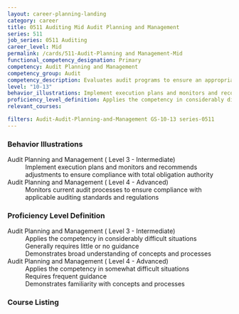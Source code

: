 ```yaml
---
layout: career-planning-landing
category: career
title: 0511 Auditing Mid Audit Planning and Management
series: 511
job_series: 0511 Auditing
career_level: Mid
permalink: /cards/511-Audit-Planning and Management-Mid
functional_competency_designation: Primary
competency: Audit Planning and Management
competency_group: Audit
competency_description: Evaluates audit programs to ensure an appropriate risk-based audit approach, monitors audit progress and reviews working papers and audit reports to ensure audits are properly documented and accomplished in accordance with Generally Accepted Government Auditing Standards (GAGAS) and Generally Accepted Auditing Standards (GAAS).
level: "10-13"
behavior_illustrations: Implement execution plans and monitors and recommends adjustments to ensure compliance with total obligation authority ? Monitors current audit processes to ensure compliance with applicable auditing standards and regulations
proficiency_level_definition: Applies the competency in considerably difficult situations ? Generally requires little or no guidance ? Demonstrates broad understanding of concepts and processes ? Applies the competency in somewhat difficult situations ? Requires frequent guidance ? Demonstrates familiarity with concepts and processes
relevant_courses: 

filters: Audit-Audit-Planning-and-Management GS-10-13 series-0511
---
```


<div class="desktop:grid-col-4 margin-y-205">
  <div class="border-top-05 border-accent-warm bg-white padding-2 shadow-5 height-full members-hover">
  <h3>Behavior Illustrations</h3>
  <p class="text-base"><dt>Audit Planning and Management ( Level 3 - Intermediate)</dt><dd>Implement execution plans and monitors and recommends adjustments to ensure compliance with total obligation authority</dd><dt>Audit Planning and Management ( Level 4 - Advanced)</dt><dd>Monitors current audit processes to ensure compliance with applicable auditing standards and regulations</dd></p>
  </div>
</div>
<div class="desktop:grid-col-4 margin-y-205">
<div class="border-top-05 border-accent-warm bg-white padding-2 shadow-5 height-full members-hover">
  <h3>Proficiency Level Definition</h3>
  <p class="text-base"><dt>Audit Planning and Management ( Level 3 - Intermediate)</dt><dd>Applies the competency in considerably difficult situations </dd><dd> Generally requires little or no guidance </dd><dd> Demonstrates broad understanding of concepts and processes</dd><dt>Audit Planning and Management ( Level 4 - Advanced)</dt><dd>Applies the competency in somewhat difficult situations </dd><dd> Requires frequent guidance </dd><dd> Demonstrates familiarity with concepts and processes</dd></p>
  </div>
</div>
<div class="desktop:grid-col-4 margin-y-205">
<div class="border-top-05 border-accent-warm bg-white padding-2 shadow-5 height-full members-hover">
  <h3>Course Listing</h3>
  <ul class="text-base">
  
  </ul>
  </div>
</div>